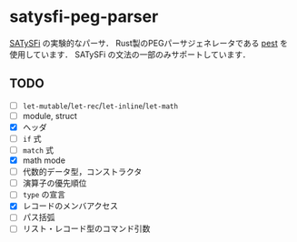 # satysfi-peg-parser

[SATySFi](https://github.com/gfngfn/SATySFi) の実験的なパーサ．
Rust製のPEGパーサジェネレータである [pest](https://github.com/pest-parser/pest) を使用しています．
SATySFi の文法の一部のみサポートしています．

## TODO

- [ ] `let-mutable`/`let-rec`/`let-inline`/`let-math`
- [ ] module, struct
- [x] ヘッダ
- [ ] `if` 式
- [ ] `match` 式
- [x] math mode
- [ ] 代数的データ型，コンストラクタ
- [ ] 演算子の優先順位
- [ ] `type` の宣言
- [x] レコードのメンバアクセス
- [ ] パス括弧
- [ ] リスト・レコード型のコマンド引数
